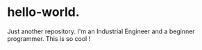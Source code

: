 # hello-world.
Just another repository.
I'm an Industrial Engineer and a beginner programmer. This is so cool !
